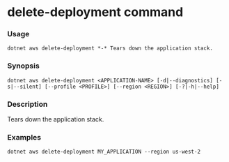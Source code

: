 # delete-deployment command

### Usage
    dotnet aws delete-deployment *-* Tears down the application stack.

### Synopsis
    dotnet aws delete-deployment <APPLICATION-NAME> [-d|--diagnostics] [-s|--silent] [--profile <PROFILE>] [--region <REGION>] [-?|-h|--help]

### Description
Tears down the application stack.

### Examples

    dotnet aws delete-deployment MY_APPLICATION --region us-west-2
